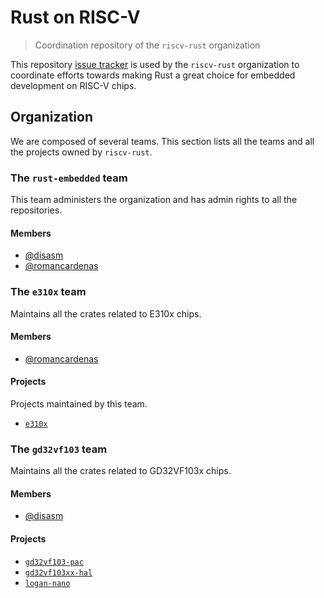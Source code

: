 # Rust on RISC-V

> Coordination repository of the `riscv-rust` organization

This repository [issue tracker] is used by the `riscv-rust` organization to coordinate efforts towards making Rust a great choice for embedded development on RISC-V chips.

## Organization

We are composed of several teams.
This section lists all the teams and all the projects owned by `riscv-rust`.

### The `rust-embedded` team

This team administers the organization and has admin rights to all the repositories.

#### Members

- [@disasm]
- [@romancardenas]

### The `e310x` team

Maintains all the crates related to E310x chips.

#### Members

- [@romancardenas]

#### Projects

Projects maintained by this team.

- [`e310x`]

### The `gd32vf103` team

Maintains all the crates related to GD32VF103x chips.

#### Members

- [@disasm]

#### Projects

- [`gd32vf103-pac`]
- [`gd32vf103xx-hal`]
- [`logan-nano`]




[issue tracker]: https://github.com/riscv-rust/teams/issues

[`e310x`]: https://github.com/riscv-rust/e310x
[`gd32vf103-pac`]: https://github.com/riscv-rust/gd32vf103-pac
[`gd32vf103xx-hal`]: https://github.com/riscv-rust/gd32vf103xx-hal
[`logan-nano`]: https://github.com/riscv-rust/logan-nano

[@disasm]: https://github.com/disasm
[@romancardenas]: https://github.com/romancardenas
